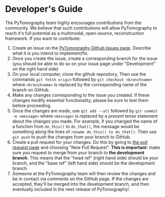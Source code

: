 # Developer's Guide

The PyTomography team highly encourages contributions from the community. We believe that such contributions will allow PyTomography to reach it's full potential as a multimodal, open-source, reconstruction framework. If you want to contribute:

1. Create an issue on the [PyTomography Github Issues page](https://github.com/qurit/PyTomography/issues). Describe what it is you intend to implement/fix. 
2. Once you create the issue, create a corresponding branch for the issue (you should be able to do so on your issue page under "Development" on the right hand side)
3. On your local computer, clone the github repository, Then use the commands `git fetch origin` followed by `git checkout <branchname>` where `<branchname>` is replaced by the corresponding name of the branch on GitHub.
4. Make any changes corresponding to the issue you created. If these changes modify essential functionality, please be sure to test them before proceeding.
5. Once the changes are made, use `git add --all` followed by `git commit -m <message>` where `<message>` is replaced by a *present tense* statement about the changes you made. For example, if you changed the name of a function from `do_this()` to `do_that()`, the message would be something along the lines of `rename do_this() to do_that()`. Then use `git push` to push the changes from your branch to GitHub.
6. Create a pull request for your changes. Do this by going to [the pull request page](https://github.com/qurit/PyTomography/pulls) and choosing "New Pull Request". **This is important**: make sure you request to merge from your branch to **the development branch**. This means that the "head ref" (right hand side) should be your branch, and the "base ref" (left hand side) should be the development branch.
7. Someone at the PyTomography team will then review the changes and be in contact via comments on the GitHub page. If the changes are accepted, they'll be merged into the development branch, and then eventually included in the next release of PyTomography!